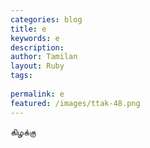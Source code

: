 ```yaml
---
categories: blog
title: e
keywords: e
description: 
author: Tamilan
layout: Ruby
tags: 
 
permalink: e
featured: /images/ttak-48.png
---
```

  
கிழக்கு  
